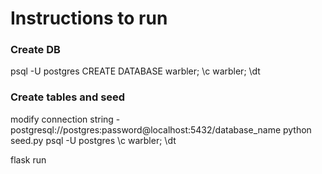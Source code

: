 # Instructions to run

### Create DB
psql -U postgres
CREATE DATABASE warbler;
\c warbler;
\dt

### Create tables and seed
modify connection string - postgresql://postgres:password@localhost:5432/database_name
python seed.py
psql -U postgres
\c warbler;
\dt

flask run
